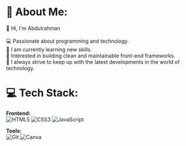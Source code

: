 # 💫 About Me:
👋 Hi, I'm Abdulrahman<br><br>💻 Passionate about programming and technology.<br>🌱 I am currently learning new skills.<br>🎯 Interested in building clean and maintainable front-end frameworks.<br>🚀 I always strive to keep up with the latest developments in the world of technology.


# 💻 Tech Stack:
**Frontend:**  
![HTML5](https://img.shields.io/badge/html5-%23E34F26.svg?style=for-the-badge&logo=html5&logoColor=white)  ![CSS3](https://img.shields.io/badge/css3-%231572B6.svg?style=for-the-badge&logo=css3&logoColor=white)  ![JavaScript](https://img.shields.io/badge/javascript-%23323330.svg?style=for-the-badge&logo=javascript&logoColor=%23F7DF1E)  

**Tools:**  
![Git](https://img.shields.io/badge/git-%23F05033.svg?style=for-the-badge&logo=git&logoColor=white)  ![Canva](https://img.shields.io/badge/Canva-%2300C4CC.svg?style=for-the-badge&logo=canva&logoColor=white)

